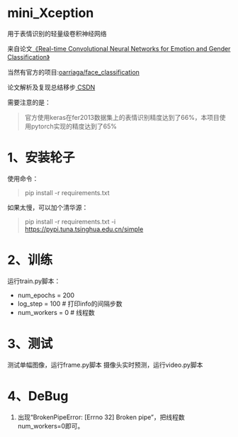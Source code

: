 # mini_Xception
用于表情识别的轻量级卷积神经网络

来自论文[《Real-time Convolutional Neural Networks for Emotion and Gender Classification》](https://arxiv.org/pdf/1710.07557v1.pdf)

当然有官方的项目:[oarriaga/face_classification](https://github.com/oarriaga/face_classification)

论文解析及复现总结移步[ CSDN]()

需要注意的是：
> 官方使用keras在fer2013数据集上的表情识别精度达到了66%，本项目使用pytorch实现的精度达到了65%

# 1、安装轮子
使用命令：
> pip install -r requirements.txt

如果太慢，可以加个清华源：
> pip install -r requirements.txt -i https://pypi.tuna.tsinghua.edu.cn/simple


# 2、训练
运行train.py脚本：
- num_epochs = 200
- log_step = 100      # 打印info的间隔步数
- num_workers = 0    # 线程数

# 3、测试
测试单幅图像，运行frame.py脚本
摄像头实时预测，运行video.py脚本

# 4、DeBug
1. 出现“BrokenPipeError: [Errno 32] Broken pipe”，把线程数num_workers=0即可。
